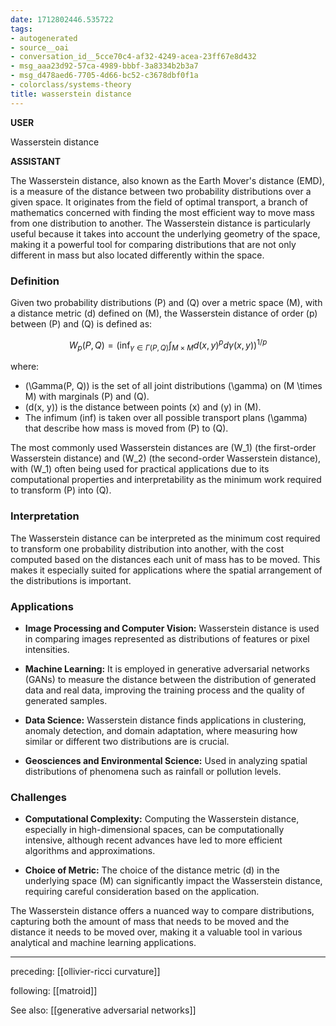```yaml
---
date: 1712802446.535722
tags:
- autogenerated
- source__oai
- conversation_id__5cce70c4-af32-4249-acea-23ff67e8d432
- msg_aaa23d92-57ca-4989-bbbf-3a8334b2b3a7
- msg_d478aed6-7705-4d66-bc52-c3678dbf0f1a
- colorclass/systems-theory
title: wasserstein distance
---
```


**USER**

Wasserstein distance


**ASSISTANT**

The Wasserstein distance, also known as the Earth Mover's distance (EMD), is a measure of the distance between two probability distributions over a given space. It originates from the field of optimal transport, a branch of mathematics concerned with finding the most efficient way to move mass from one distribution to another. The Wasserstein distance is particularly useful because it takes into account the underlying geometry of the space, making it a powerful tool for comparing distributions that are not only different in mass but also located differently within the space.

### Definition

Given two probability distributions \(P\) and \(Q\) over a metric space \(M\), with a distance metric \(d\) defined on \(M\), the Wasserstein distance of order \(p\) between \(P\) and \(Q\) is defined as:

$$
W_p(P, Q) = \left( \inf_{\gamma \in \Gamma(P, Q)} \int_{M \times M} d(x, y)^p d\gamma(x, y) \right)^{1/p}
$$

where:
- \(\Gamma(P, Q)\) is the set of all joint distributions \(\gamma\) on \(M \times M\) with marginals \(P\) and \(Q\).
- \(d(x, y)\) is the distance between points \(x\) and \(y\) in \(M\).
- The infimum (inf) is taken over all possible transport plans \(\gamma\) that describe how mass is moved from \(P\) to \(Q\).

The most commonly used Wasserstein distances are \(W_1\) (the first-order Wasserstein distance) and \(W_2\) (the second-order Wasserstein distance), with \(W_1\) often being used for practical applications due to its computational properties and interpretability as the minimum work required to transform \(P\) into \(Q\).

### Interpretation

The Wasserstein distance can be interpreted as the minimum cost required to transform one probability distribution into another, with the cost computed based on the distances each unit of mass has to be moved. This makes it especially suited for applications where the spatial arrangement of the distributions is important.

### Applications

- **Image Processing and Computer Vision:** Wasserstein distance is used in comparing images represented as distributions of features or pixel intensities.
  
- **Machine Learning:** It is employed in generative adversarial networks (GANs) to measure the distance between the distribution of generated data and real data, improving the training process and the quality of generated samples.
  
- **Data Science:** Wasserstein distance finds applications in clustering, anomaly detection, and domain adaptation, where measuring how similar or different two distributions are is crucial.
  
- **Geosciences and Environmental Science:** Used in analyzing spatial distributions of phenomena such as rainfall or pollution levels.

### Challenges

- **Computational Complexity:** Computing the Wasserstein distance, especially in high-dimensional spaces, can be computationally intensive, although recent advances have led to more efficient algorithms and approximations.

- **Choice of Metric:** The choice of the distance metric \(d\) in the underlying space \(M\) can significantly impact the Wasserstein distance, requiring careful consideration based on the application.

The Wasserstein distance offers a nuanced way to compare distributions, capturing both the amount of mass that needs to be moved and the distance it needs to be moved over, making it a valuable tool in various analytical and machine learning applications.


---

preceding: [[ollivier-ricci curvature]]  


following: [[matroid]]

See also: [[generative adversarial networks]]